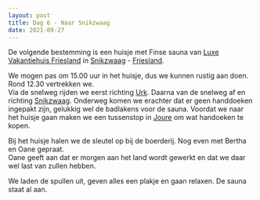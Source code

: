 ```yaml
---
layout: post
title: Dag 6 - Naar Snikzwaag
date: 2021-09-27
---
```

De volgende bestemming is een huisje met Finse sauna van [Luxe Vakantiehuis Friesland](https://www.luxe-vakantiehuis-friesland.nl) in [Snikzwaag](https://nl.wikipedia.org/wiki/Snikzwaag) - [Friesland](https://nl.wikipedia.org/wiki/Friesland).  

We mogen pas om 15.00 uur in het huisje, dus we kunnen rustig aan doen. Rond 12.30 vertrekken we.  
Via de snelweg rijden we eerst richting [Urk](https://nl.wikipedia.org/wiki/Urk). Daarna van de snelweg af en richting [Snikzwaag](https://nl.wikipedia.org/wiki/Snikzwaag). Onderweg komen we erachter dat er geen handdoeken ingepakt zijn, gelukkig wel de badlakens voor de sauna. Voordat we naar het huisje gaan maken we een tussenstop in [Joure](https://nl.wikipedia.org/wiki/Joure) om wat handoeken te kopen.

Bij het huisje halen we de sleutel op bij de boerderij. Nog even met Bertha en Oane gepraat.  
Oane geeft aan dat er morgen aan het land wordt gewerkt en dat we daar wel last van zullen hebben.  

We laden de spullen uit, geven alles een plakje en gaan relaxen. De sauna staat al aan.